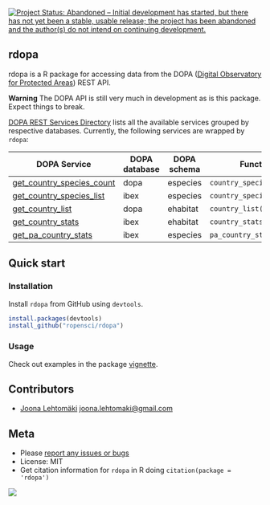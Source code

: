 [![Project Status: Abandoned – Initial development has started, but there has not yet been a stable, usable release; the project has been abandoned and the author(s) do not intend on continuing development.](https://www.repostatus.org/badges/latest/abandoned.svg)](https://www.repostatus.org/#abandoned)


## rdopa

rdopa is a R package for accessing data from the DOPA ([Digital Observatory for Protected Areas](http://dopa.jrc.ec.europa.eu/)) REST API.

**Warning** The DOPA API is still very much in development as is this package. Expect things to break.

[DOPA REST Services Directory](http://dopa-services.jrc.ec.europa.eu/services/) lists all the available services grouped by respective databases. Currently, the following services are wrapped by `rdopa`:

| DOPA Service        | DOPA database | DOPA schema                           | Function                           |
|------------------------------------|-----|-------------------------------|------------------------------------|
| [get_country_species_count](http://dopa-services.jrc.ec.europa.eu/services/dopa/especies/get_country_species_count) | dopa | especies | `country_species_count()` |
| [get_country_species_list](http://dopa-services.jrc.ec.europa.eu/services/dopa/especies/get_country_species_list)| ibex | especies | `country_species_list()` |
| [get_country_list](http://dopa-services.jrc.ec.europa.eu/services/dopa/ehabitat/get_country_list)| dopa | ehabitat | `country_list()` |
| [get_country_stats](http://dopa-services.jrc.ec.europa.eu/services/ibex/ehabitat/get_country_stats_all)| ibex | ehabitat | `country_stats()` |
| [get_pa_country_stats](http://dopa-services.jrc.ec.europa.eu/services/ibex/ehabitat/get_pa_country_stats) | ibex | especies | `pa_country_stats()` | 

## Quick start

### Installation

Install `rdopa` from GitHub using `devtools`.

```r
install.packages(devtools)
install_github("ropensci/rdopa")
```

### Usage

Check out examples in the package [vignette](https://github.com/jlehtoma/rdopa/blob/master/vignettes/rdopa_vignette.md).

## Contributors

+ [Joona Lehtomäki](https://github.com/jlehtoma) <joona.lehtomaki@gmail.com>

## Meta

* Please [report any issues or bugs](https://github.com/ropensci/rdopa/issues)
* License: MIT
* Get citation information for `rdopa` in R doing `citation(package = 'rdopa')`

[![](http://ropensci.org/public_images/github_footer.png)](http://ropensci.org)
